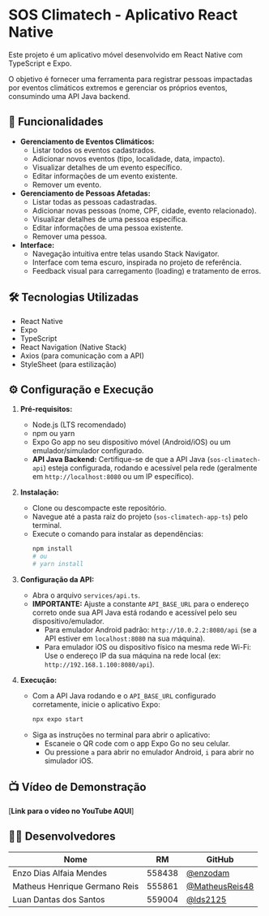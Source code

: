 # SOS Climatech - Aplicativo React Native

Este projeto é um aplicativo móvel desenvolvido em React Native com TypeScript e Expo.

O objetivo é fornecer uma ferramenta para registrar pessoas impactadas por eventos climáticos extremos e gerenciar os próprios eventos, consumindo uma API Java backend.

## 🚀 Funcionalidades

*   **Gerenciamento de Eventos Climáticos:**
    *   Listar todos os eventos cadastrados.
    *   Adicionar novos eventos (tipo, localidade, data, impacto).
    *   Visualizar detalhes de um evento específico.
    *   Editar informações de um evento existente.
    *   Remover um evento.
*   **Gerenciamento de Pessoas Afetadas:**
    *   Listar todas as pessoas cadastradas.
    *   Adicionar novas pessoas (nome, CPF, cidade, evento relacionado).
    *   Visualizar detalhes de uma pessoa específica.
    *   Editar informações de uma pessoa existente.
    *   Remover uma pessoa.
*   **Interface:**
    *   Navegação intuitiva entre telas usando Stack Navigator.
    *   Interface com tema escuro, inspirada no projeto de referência.
    *   Feedback visual para carregamento (loading) e tratamento de erros.

## 🛠 Tecnologias Utilizadas

*   React Native
*   Expo
*   TypeScript
*   React Navigation (Native Stack)
*   Axios (para comunicação com a API)
*   StyleSheet (para estilização)

## ⚙️ Configuração e Execução

1.  **Pré-requisitos:**
    *   Node.js (LTS recomendado)
    *   npm ou yarn
    *   Expo Go app no seu dispositivo móvel (Android/iOS) ou um emulador/simulador configurado.
    *   **API Java Backend:** Certifique-se de que a API Java (`sos-climatech-api`) esteja configurada, rodando e acessível pela rede (geralmente em `http://localhost:8080` ou um IP específico).

2.  **Instalação:**
    *   Clone ou descompacte este repositório.
    *   Navegue até a pasta raiz do projeto (`sos-climatech-app-ts`) pelo terminal.
    *   Execute o comando para instalar as dependências:
        ```bash
        npm install
        # ou
        # yarn install
        ```

3.  **Configuração da API:**
    *   Abra o arquivo `services/api.ts`.
    *   **IMPORTANTE:** Ajuste a constante `API_BASE_URL` para o endereço correto onde sua API Java está rodando e acessível pelo seu dispositivo/emulador.
        *   Para emulador Android padrão: `http://10.0.2.2:8080/api` (se a API estiver em `localhost:8080` na sua máquina).
        *   Para emulador iOS ou dispositivo físico na mesma rede Wi-Fi: Use o endereço IP da sua máquina na rede local (ex: `http://192.168.1.100:8080/api`).

4.  **Execução:**
    *   Com a API Java rodando e o `API_BASE_URL` configurado corretamente, inicie o aplicativo Expo:
        ```bash
        npx expo start
        ```
    *   Siga as instruções no terminal para abrir o aplicativo:
        *   Escaneie o QR code com o app Expo Go no seu celular.
        *   Ou pressione `a` para abrir no emulador Android, `i` para abrir no simulador iOS.


## 📺 Vídeo de Demonstração

[**Link para o vídeo no YouTube AQUI**]

## 👨‍💻 Desenvolvedores

| Nome                          | RM      | GitHub |
|-------------------------------|---------|--------|
| Enzo Dias Alfaia Mendes       | 558438  | [@enzodam](https://github.com/enzodam) |
| Matheus Henrique Germano Reis | 555861  | [@MatheusReis48](https://github.com/MatheusReis48) |
| Luan Dantas dos Santos        | 559004  | [@lds2125](https://github.com/lds2125) |
